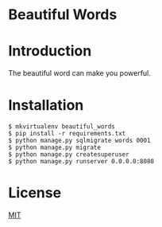 Beautiful Words
===============

# Introduction

The beautiful word can make you powerful.

# Installation

```
$ mkvirtualenv beautiful_words
$ pip install -r requirements.txt
$ python manage.py sqlmigrate words 0001
$ python manage.py migrate
$ python manage.py createsuperuser
$ python manage.py runserver 0.0.0.0:8080
```

# License

[MIT](http://opensource.org/licenses/MIT)
